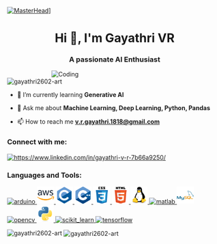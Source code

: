 [![MasterHead]([https://www.google.com/url?sa=i&url=https%3A%2F%2Fmedium.com%2Fmicrosoft-design%2Fin-pursuit-of-inclusive-ai-eb73f62d17fc&psig=AOvVaw2krA37E-_gGQPP_5exoNjf&ust=1727370628156000&source=images&cd=vfe&opi=89978449&ved=0CBMQjRxqFwoTCMjZu6PL3ogDFQAAAAAdAAAAABAQ)](https://www.google.com/imgres?q=coding%20image&imgurl=https%3A%2F%2Fmedia.licdn.com%2Fdms%2Fimage%2FD5612AQFlxMRpK-On8g%2Farticle-cover_image-shrink_720_1280%2F0%2F1670602482212%3Fe%3D2147483647%26v%3Dbeta%26t%3D1HWOX81_1_mfqzP2kdHty9dnCVgb-dmVsMuYhBKCnRQ&imgrefurl=https%3A%2F%2Fwww.linkedin.com%2Fpulse%2Ftop-15-best-coding-apps-beginners-2023-mehedi-hasan&docid=P9HNzdOMGG84_M&tbnid=9UnF7-MWcr2gDM&vet=12ahUKEwiT45-Ozt6IAxUd3jgGHRlaDdQQM3oECCEQAA..i&w=1280&h=639&hcb=2&ved=2ahUKEwiT45-Ozt6IAxUd3jgGHRlaDdQQM3oECCEQAA)]
<h1 align="center">Hi 👋, I'm Gayathri VR</h1>
<h3 align="center">A passionate AI Enthusiast</h3>
<img align="right" alt="Coding" width="400" src="[https://www.google.com/url?sa=i&url=https%3A%2F%2Ftenor.com%2Fview%2Fcoding-girl-gif-2332171326726785246&psig=AOvVaw0nA43v4i4YpOqpyiBMp89M&ust=1727370070758000&source=images&cd=vfe&opi=89978449&ved=0CBMQjRxqFwoTCOCq-JnJ3ogDFQAAAAAdAAAAABAR](https://user-images.githubusercontent.com/113302094/211284885-f4291eef-88a6-48cb-a06e-28c3481a75b0.gif)">
<p align="left"> <img src="https://komarev.com/ghpvc/?username=gayathri2602-art&label=Profile%20views&color=0e75b6&style=flat" alt="gayathri2602-art" /> </p>

- 🌱 I’m currently learning **Generative AI**

- 💬 Ask me about **Machine Learning, Deep Learning, Python, Pandas**

- 📫 How to reach me **v.r.gayathri.1818@gmail.com**

<h3 align="left">Connect with me:</h3>
<p align="left">
<a href="https://linkedin.com/in/https://www.linkedin.com/in/gayathri-v-r-7b66a9250/" target="blank"><img align="center" src="https://raw.githubusercontent.com/rahuldkjain/github-profile-readme-generator/master/src/images/icons/Social/linked-in-alt.svg" alt="https://www.linkedin.com/in/gayathri-v-r-7b66a9250/" height="30" width="40" /></a>
</p>

<h3 align="left">Languages and Tools:</h3>
<p align="left"> <a href="https://www.arduino.cc/" target="_blank" rel="noreferrer"> <img src="https://cdn.worldvectorlogo.com/logos/arduino-1.svg" alt="arduino" width="40" height="40"/> </a> <a href="https://aws.amazon.com" target="_blank" rel="noreferrer"> <img src="https://raw.githubusercontent.com/devicons/devicon/master/icons/amazonwebservices/amazonwebservices-original-wordmark.svg" alt="aws" width="40" height="40"/> </a> <a href="https://www.cprogramming.com/" target="_blank" rel="noreferrer"> <img src="https://raw.githubusercontent.com/devicons/devicon/master/icons/c/c-original.svg" alt="c" width="40" height="40"/> </a> <a href="https://www.w3schools.com/cpp/" target="_blank" rel="noreferrer"> <img src="https://raw.githubusercontent.com/devicons/devicon/master/icons/cplusplus/cplusplus-original.svg" alt="cplusplus" width="40" height="40"/> </a> <a href="https://www.w3schools.com/css/" target="_blank" rel="noreferrer"> <img src="https://raw.githubusercontent.com/devicons/devicon/master/icons/css3/css3-original-wordmark.svg" alt="css3" width="40" height="40"/> </a> <a href="https://www.w3.org/html/" target="_blank" rel="noreferrer"> <img src="https://raw.githubusercontent.com/devicons/devicon/master/icons/html5/html5-original-wordmark.svg" alt="html5" width="40" height="40"/> </a> <a href="https://www.linux.org/" target="_blank" rel="noreferrer"> <img src="https://raw.githubusercontent.com/devicons/devicon/master/icons/linux/linux-original.svg" alt="linux" width="40" height="40"/> </a> <a href="https://www.mathworks.com/" target="_blank" rel="noreferrer"> <img src="https://upload.wikimedia.org/wikipedia/commons/2/21/Matlab_Logo.png" alt="matlab" width="40" height="40"/> </a> <a href="https://www.mysql.com/" target="_blank" rel="noreferrer"> <img src="https://raw.githubusercontent.com/devicons/devicon/master/icons/mysql/mysql-original-wordmark.svg" alt="mysql" width="40" height="40"/> </a> <a href="https://opencv.org/" target="_blank" rel="noreferrer"> <img src="https://www.vectorlogo.zone/logos/opencv/opencv-icon.svg" alt="opencv" width="40" height="40"/> </a> <a href="https://www.python.org" target="_blank" rel="noreferrer"> <img src="https://raw.githubusercontent.com/devicons/devicon/master/icons/python/python-original.svg" alt="python" width="40" height="40"/> </a> <a href="https://scikit-learn.org/" target="_blank" rel="noreferrer"> <img src="https://upload.wikimedia.org/wikipedia/commons/0/05/Scikit_learn_logo_small.svg" alt="scikit_learn" width="40" height="40"/> </a> <a href="https://www.tensorflow.org" target="_blank" rel="noreferrer"> <img src="https://www.vectorlogo.zone/logos/tensorflow/tensorflow-icon.svg" alt="tensorflow" width="40" height="40"/> </a> </p>

<p><img align="left" src="https://github-readme-stats.vercel.app/api/top-langs?username=gayathri2602-art&show_icons=true&locale=en&layout=compact" alt="gayathri2602-art" /></p>

<p>&nbsp;<img align="center" src="https://github-readme-stats.vercel.app/api?username=gayathri2602-art&show_icons=true&locale=en" alt="gayathri2602-art" /></p>
